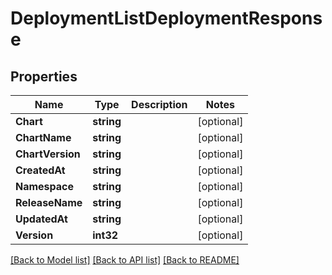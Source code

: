 # DeploymentListDeploymentResponse

## Properties
Name | Type | Description | Notes
------------ | ------------- | ------------- | -------------
**Chart** | **string** |  | [optional] 
**ChartName** | **string** |  | [optional] 
**ChartVersion** | **string** |  | [optional] 
**CreatedAt** | **string** |  | [optional] 
**Namespace** | **string** |  | [optional] 
**ReleaseName** | **string** |  | [optional] 
**UpdatedAt** | **string** |  | [optional] 
**Version** | **int32** |  | [optional] 

[[Back to Model list]](../README.md#documentation-for-models) [[Back to API list]](../README.md#documentation-for-api-endpoints) [[Back to README]](../README.md)


